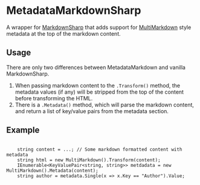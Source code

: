 MetadataMarkdownSharp
==================

A wrapper for [MarkdownSharp](https://code.google.com/p/markdownsharp/) that adds support for [MultiMarkdown](http://fletcherpenney.net/multimarkdown/) style metadata at the top of the markdown content.

## Usage

There are only two differences between MetadataMarkdown and vanilla MarkdownSharp.

1. When passing markdown content to the <code>.Transform()</code> method, the metadata values (if any) will be stripped from the top of the content before transforming the HTML.
2. There is a <code>.Metadata()</code> method, which will parse the markdown content, and return a list of key/value pairs from the metadata section.

## Example
<pre><code>
    string content = ...; // Some markdown formatted content with metadata
    string html = new MultiMarkdown().Transform(content);
    IEnumerable&lt;KeyValuePair&lt;string, string&gt;&gt; metdadata = new MultiMarkdown().Metadata(content);
    string author = metadata.Single(x => x.Key == "Author").Value;
</code></pre>